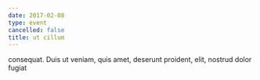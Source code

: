 ```yaml
---
date: 2017-02-08
type: event
cancelled: false
title: ut cillum
---
```

consequat. Duis ut veniam, quis amet, deserunt proident, elit, nostrud dolor fugiat